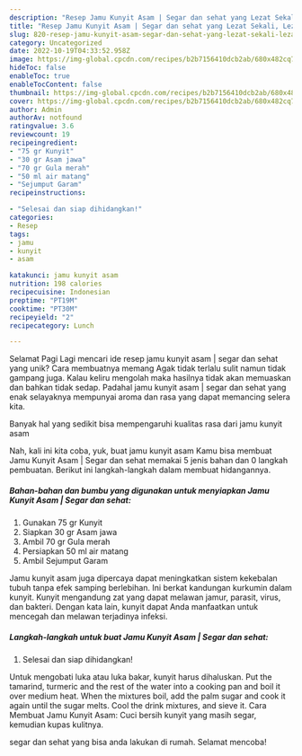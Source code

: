 ```yaml
---
description: "Resep Jamu Kunyit Asam | Segar dan sehat yang Lezat Sekali, Lezat"
title: "Resep Jamu Kunyit Asam | Segar dan sehat yang Lezat Sekali, Lezat"
slug: 820-resep-jamu-kunyit-asam-segar-dan-sehat-yang-lezat-sekali-lezat
category: Uncategorized
date: 2022-10-19T04:33:52.958Z
image: https://img-global.cpcdn.com/recipes/b2b7156410dcb2ab/680x482cq70/jamu-kunyit-asam-segar-dan-sehat-foto-resep-utama.jpg
hideToc: false
enableToc: true
enableTocContent: false
thumbnail: https://img-global.cpcdn.com/recipes/b2b7156410dcb2ab/680x482cq70/jamu-kunyit-asam-segar-dan-sehat-foto-resep-utama.jpg
cover: https://img-global.cpcdn.com/recipes/b2b7156410dcb2ab/680x482cq70/jamu-kunyit-asam-segar-dan-sehat-foto-resep-utama.jpg
author: Admin
authorAv: notfound
ratingvalue: 3.6
reviewcount: 19
recipeingredient:
- "75 gr Kunyit"
- "30 gr Asam jawa"
- "70 gr Gula merah"
- "50 ml air matang"
- "Sejumput Garam"
recipeinstructions:

- "Selesai dan siap dihidangkan!"
categories:
- Resep
tags:
- jamu
- kunyit
- asam

katakunci: jamu kunyit asam 
nutrition: 198 calories
recipecuisine: Indonesian
preptime: "PT19M"
cooktime: "PT30M"
recipeyield: "2"
recipecategory: Lunch

---
```



Selamat Pagi Lagi mencari ide resep jamu kunyit asam | segar dan sehat yang unik? Cara membuatnya memang Agak tidak terlalu sulit namun tidak gampang juga. Kalau keliru mengolah maka hasilnya tidak akan memuaskan dan bahkan tidak sedap. Padahal jamu kunyit asam | segar dan sehat yang enak selayaknya mempunyai aroma dan rasa yang dapat memancing selera kita.


Banyak hal yang sedikit bisa mempengaruhi kualitas rasa dari jamu kunyit asam 

Nah, kali ini kita coba, yuk, buat jamu kunyit asam  Kamu bisa membuat Jamu Kunyit Asam | Segar dan sehat memakai 5 jenis bahan dan 0 langkah pembuatan. Berikut ini langkah-langkah dalam membuat hidangannya.

<!--inarticleads1-->

##### Bahan-bahan dan bumbu yang digunakan untuk menyiapkan Jamu Kunyit Asam | Segar dan sehat:

1. Gunakan 75 gr Kunyit
1. Siapkan 30 gr Asam jawa
1. Ambil 70 gr Gula merah
1. Persiapkan 50 ml air matang
1. Ambil Sejumput Garam


Jamu kunyit asam juga dipercaya dapat meningkatkan sistem kekebalan tubuh tanpa efek samping berlebihan. Ini berkat kandungan kurkumin dalam kunyit. Kunyit mengandung zat yang dapat melawan jamur, parasit, virus, dan bakteri. Dengan kata lain, kunyit dapat Anda manfaatkan untuk mencegah dan melawan terjadinya infeksi. 

<!--inarticleads2-->

##### Langkah-langkah untuk buat Jamu Kunyit Asam | Segar dan sehat:


1. Selesai dan siap dihidangkan!

Untuk mengobati luka atau luka bakar, kunyit harus dihaluskan. Put the tamarind, turmeric and the rest of the water into a cooking pan and boil it over medium heat. When the mixtures boil, add the palm sugar and cook it again until the sugar melts. Cool the drink mixtures, and sieve it. Cara Membuat Jamu Kunyit Asam: Cuci bersih kunyit yang masih segar, kemudian kupas kulitnya. 

 segar dan sehat yang bisa anda lakukan di rumah. Selamat mencoba!
